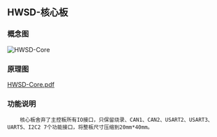 ## HWSD-核心板

### 概念图

![HWSD-Core](HWSD-Core.PNG)

### 原理图

 [HWSD-Core.pdf](HWSD-Core.pdf) 

### 功能说明

		核心板舍弃了主控板所有IO接口，只保留烧录、CAN1、CAN2、USART2、USART3、UART5、I2C2 7个功能接口，将整板尺寸压缩到20mm*40mm。